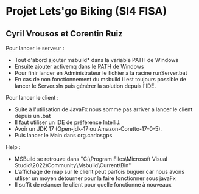 # Projet Lets'go Biking (SI4 FISA)

## Cyril Vrousos et Corentin Ruiz

Pour lancer le serveur :

- Tout d'abord ajouter msbuild* dans la variable PATH de Windows
- Ensuite ajouter activemq dans le PATH de Windows
- Pour finir lancer en Administrateur le fichier a la racine runServer.bat
- En cas de non fonctionnement du msbuild il est toujours possible de lancer le Server.sln puis générer la solution depuis l'IDE.

Pour lancer le client :

- Suite à l'utilisation de JavaFx nous somme pas arriver a lancer le client depuis un .bat
- Il faut utiliser un IDE de préférence IntelliJ.
- Avoir un JDK 17 (Open-jdk-17 ou Amazon-Coretto-17-0-5).
- Puis lancer le Main dans org.carlosgps 

Help :
- MSBuild se retrouve dans "C:\Program Files\Microsoft Visual Studio\2022\Community\Msbuild\Current\Bin"
- L'affichage de map sur le client peut parfois buguer car nous avons utliser un moyen détourner pour la faire fonctionner sous javaFx
- Il suffit de relancer le client pour quelle fonctionne à nouveaux
